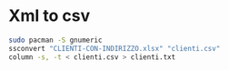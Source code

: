 # Xml to csv

```bash
sudo pacman -S gnumeric
ssconvert "CLIENTI-CON-INDIRIZZO.xlsx" "clienti.csv"
column -s, -t < clienti.csv > clienti.txt
```
